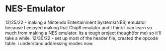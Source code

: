 # NES-Emulator
12/25/22 - making a Nintendo Entertainment Systems(NES) emulator because I enjoyed making that Chip8 emulator and I think I can learn so much from making a NES emulator. Its a tough project though(for me) so it'll take a while. 
12/30/22 - set up most of the header file, created the opcode table. i understand addressing modes now.
